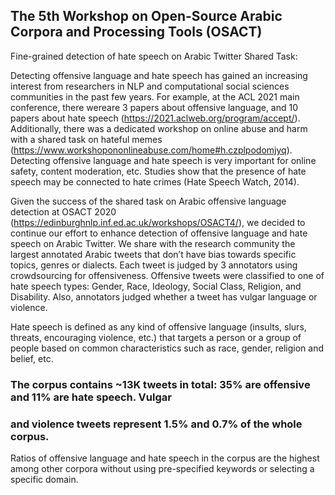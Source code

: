 ## The 5th Workshop on Open-Source Arabic Corpora and Processing Tools (OSACT)

Fine-grained detection of hate speech on Arabic Twitter Shared Task:

Detecting offensive language and hate speech has gained an increasing interest from
researchers in NLP and computational social sciences communities in the past few years. For
example, at the ACL 2021 main conference, there wereare 3 papers about offensive language,
and 10 papers about hate speech (https://2021.aclweb.org/program/accept/). Additionally,
there was a dedicated workshop on online abuse and harm with a shared task on hateful memes
(https://www.workshopononlineabuse.com/home#h.czplpodomjyq). Detecting offensive
language and hate speech is very important for online safety, content moderation, etc. Studies
show that the presence of hate speech may be connected to hate crimes (Hate Speech Watch,
2014).

Given the success of the shared task on Arabic offensive language detection at OSACT 2020
(https://edinburghnlp.inf.ed.ac.uk/workshops/OSACT4/), we decided to continue our effort to
enhance detection of offensive language and hate speech on Arabic Twitter. We share with the
research community the largest annotated Arabic tweets that don’t have bias towards specific
topics, genres or dialects. Each tweet is judged by 3 annotators using crowdsourcing for
offensiveness. Offensive tweets were classified to one of hate speech types: Gender, Race,
Ideology, Social Class, Religion, and Disability. Also, annotators judged whether a tweet has
vulgar language or violence.

Hate speech is defined as any kind of offensive language (insults, slurs, threats, encouraging
violence, etc.) that targets a person or a group of people based on common characteristics such
as race, gender, religion and belief, etc.

### The corpus contains ~13K tweets in total: 35% are offensive and 11% are hate speech. Vulgar
### and violence tweets represent 1.5% and 0.7% of the whole corpus.
Ratios of offensive language and hate speech in the corpus are the highest among other corpora
without using pre-specified keywords or selecting a specific domain.
